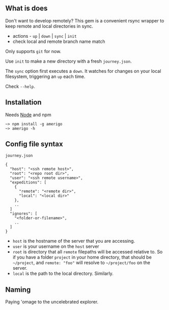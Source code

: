 
What is does
---

Don't want to develop remotely?
This gem is a convenient rsync wrapper to keep remote and local directories in sync.

- actions - `up` | `down` | `sync` | `init`
- check local and remote branch name match

Only supports `git` for now.

Use `init` to make a new directory with a fresh `journey.json`.

The `sync` option first executes a `down`.
It watches for changes on your local filesystem, triggering an `up` each time.

Check `--help`.

Installation
---

Needs [Node](http://nodejs.org) and npm

    ~> npm install -g amerigo
    ~> amerigo -h

Config file syntax
---

`journey.json`

    {
      "host": "<ssh remote host>",
      "root": "<repo root dir>",
      "user": "<ssh remote username>",
      "expeditions": [
        {
          "remote": "<remote dir>",
          "local": "<local dir>"
        },
        ..
      ]
      "ignores": [
        "<folder-or-filename>",
        ..
      ]
    }

- `host` is the hostname of the server that you are accessing.
- `user` is your username on the `host` server
- `root` is directory that all `remote` filepaths will be accessed relative to.
    So if you have a folder `project` in your home directory, that should be
    `~/project`, and `remote: "foo"` will resolve to `~/project/foo` on the
    server.
- `local` is the path to the local directory. Similarly.

Naming
---

Paying 'omage to the uncelebrated explorer.
